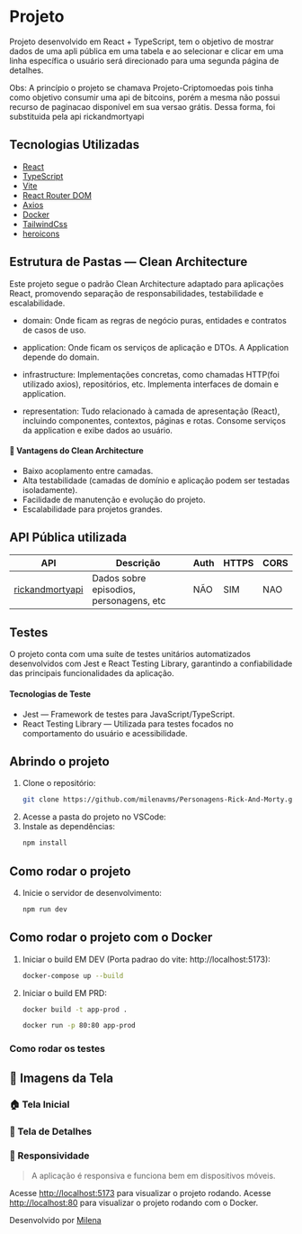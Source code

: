 # Projeto

Projeto desenvolvido em React + TypeScript, tem o objetivo de mostrar dados de uma apli pública em uma tabela e ao selecionar e clicar em uma linha específica o usuário será direcionado para uma segunda página de detalhes.

Obs: A princípio o projeto se chamava Projeto-Criptomoedas pois tinha como objetivo consumir uma api de bitcoins, porém a mesma não possui recurso de paginacao disponível em sua versao grátis. Dessa forma, foi substituida pela api rickandmortyapi


## Tecnologias Utilizadas

- [React](https://react.dev/)
- [TypeScript](https://www.typescriptlang.org/)
- [Vite](https://vitejs.dev/)
- [React Router DOM](https://www.npmjs.com/package/react-router-dom)
- [Axios](https://www.npmjs.com/package/axios#installing)
- [Docker](https://www.docker.com/)
- [TailwindCss](https://tailwindcss.com/)
- [heroicons](https://heroicons.com/)

## Estrutura de Pastas — Clean Architecture
Este projeto segue o padrão Clean Architecture adaptado para aplicações React, promovendo separação de responsabilidades, testabilidade e escalabilidade.

- domain: Onde ficam as regras de negócio puras, entidades e contratos de casos de uso.

- application: Onde ficam os serviços de aplicação e DTOs. A Application depende do domain.

- infrastructure: Implementações concretas, como chamadas HTTP(foi utilizado axios), repositórios, etc. Implementa interfaces de domain e application.

- representation: Tudo relacionado à camada de apresentação (React), incluindo componentes, contextos, páginas e rotas. Consome serviços da application e exibe dados ao usuário.

#### 🚀 Vantagens do Clean Architecture
 - Baixo acoplamento entre camadas.
- Alta testabilidade (camadas de domínio e aplicação podem ser testadas isoladamente).
- Facilidade de manutenção e evolução do projeto.
- Escalabilidade para projetos grandes.

## API Pública utilizada

| API               | Descrição                              | Auth     | HTTPS | CORS     |
|-------------------|----------------------------------------|----------|-------|----------|
| [rickandmortyapi](https://rickandmortyapi.com/documentation/) |Dados sobre episodios, personagens, etc | NÃO  | SIM   | NAO     |


## Testes
O projeto conta com uma suíte de testes unitários automatizados desenvolvidos com Jest e React Testing Library, garantindo a confiabilidade das principais funcionalidades da aplicação.

#### Tecnologias de Teste
- Jest — Framework de testes para JavaScript/TypeScript.
- React Testing Library — Utilizada para testes focados no comportamento do usuário e acessibilidade.



## Abrindo o projeto

1. Clone o repositório:
   ```bash
   git clone https://github.com/milenavms/Personagens-Rick-And-Morty.git
   ```
2. Acesse a pasta do projeto no VSCode:
3. Instale as dependências:
   ```bash
   npm install
   ```

## Como rodar o projeto
4. Inicie o servidor de desenvolvimento:
   ```bash
   npm run dev
   ```

## Como rodar o projeto com o Docker
1. Iniciar o build EM DEV (Porta padrao do vite: http://localhost:5173):
   ```bash
   docker-compose up --build
   ```
2. Iniciar o build EM PRD:
   ```bash
   docker build -t app-prod .
   ```
   ```bash
   docker run -p 80:80 app-prod
   ```

### Como rodar os testes


## 📸 Imagens da Tela

### 🏠 Tela Inicial


### 📄 Tela de Detalhes 


### 📱 Responsividade



> A aplicação é responsiva e funciona bem em dispositivos móveis.


Acesse [http://localhost:5173](http://localhost:5173) para visualizar o projeto rodando.
Acesse [http://localhost:80](http://localhost:5173) para visualizar o projeto rodando com o Docker.

Desenvolvido por [Milena](https://github.com/milenavms)